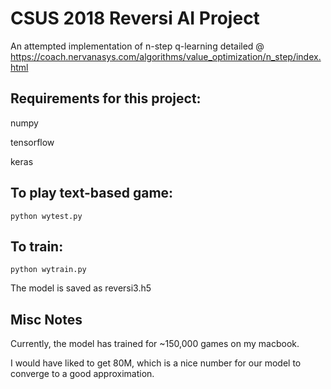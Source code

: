# CSUS 2018 Reversi AI Project

An attempted implementation of n-step q-learning detailed @ https://coach.nervanasys.com/algorithms/value_optimization/n_step/index.html

## Requirements for this project:

numpy

tensorflow

keras

## To play text-based game:

```
python wytest.py
```

## To train:

```
python wytrain.py
```

The model is saved as reversi3.h5

## Misc Notes

Currently, the model has trained for ~150,000 games on my macbook.

I would have liked to get 80M, which is a nice number for our model to converge to a good approximation.
